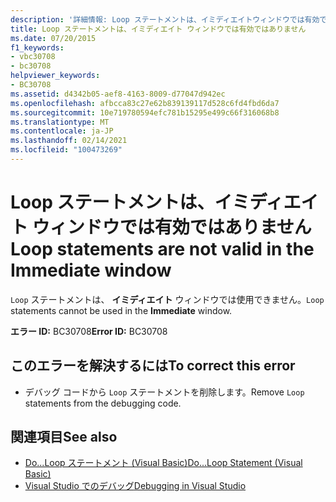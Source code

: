 ```yaml
---
description: '詳細情報: Loop ステートメントは、イミディエイトウィンドウでは有効ではありません'
title: Loop ステートメントは、イミディエイト ウィンドウでは有効ではありません
ms.date: 07/20/2015
f1_keywords:
- vbc30708
- bc30708
helpviewer_keywords:
- BC30708
ms.assetid: d4342b05-aef8-4163-8009-d77047d942ec
ms.openlocfilehash: afbcca83c27e62b839139117d528c6fd4fbd6da7
ms.sourcegitcommit: 10e719780594efc781b15295e499c66f316068b8
ms.translationtype: MT
ms.contentlocale: ja-JP
ms.lasthandoff: 02/14/2021
ms.locfileid: "100473269"
---
```

# <a name="loop-statements-are-not-valid-in-the-immediate-window"></a><span data-ttu-id="f5d89-103">Loop ステートメントは、イミディエイト ウィンドウでは有効ではありません</span><span class="sxs-lookup"><span data-stu-id="f5d89-103">Loop statements are not valid in the Immediate window</span></span>

<span data-ttu-id="f5d89-104">`Loop` ステートメントは、 **イミディエイト** ウィンドウでは使用できません。</span><span class="sxs-lookup"><span data-stu-id="f5d89-104">`Loop` statements cannot be used in the **Immediate** window.</span></span>  
  
 <span data-ttu-id="f5d89-105">**エラー ID:** BC30708</span><span class="sxs-lookup"><span data-stu-id="f5d89-105">**Error ID:** BC30708</span></span>  
  
## <a name="to-correct-this-error"></a><span data-ttu-id="f5d89-106">このエラーを解決するには</span><span class="sxs-lookup"><span data-stu-id="f5d89-106">To correct this error</span></span>  
  
- <span data-ttu-id="f5d89-107">デバッグ コードから `Loop` ステートメントを削除します。</span><span class="sxs-lookup"><span data-stu-id="f5d89-107">Remove `Loop` statements from the debugging code.</span></span>  
  
## <a name="see-also"></a><span data-ttu-id="f5d89-108">関連項目</span><span class="sxs-lookup"><span data-stu-id="f5d89-108">See also</span></span>

- [<span data-ttu-id="f5d89-109">Do...Loop ステートメント (Visual Basic)</span><span class="sxs-lookup"><span data-stu-id="f5d89-109">Do...Loop Statement (Visual Basic)</span></span>](../language-reference/statements/do-loop-statement.md)
- [<span data-ttu-id="f5d89-110">Visual Studio でのデバッグ</span><span class="sxs-lookup"><span data-stu-id="f5d89-110">Debugging in Visual Studio</span></span>](/visualstudio/debugger/debugger-feature-tour)
